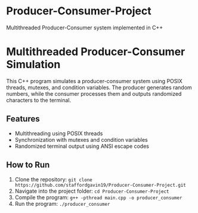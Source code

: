 # Producer-Consumer-Project
Multithreaded Producer-Consumer system implemented in C++

# Multithreaded Producer-Consumer Simulation
This C++ program simulates a producer-consumer system using POSIX threads, mutexes, and condition variables. The producer generates random numbers, while the consumer processes them and outputs randomized characters to the terminal.

## Features
- Multithreading using POSIX threads
- Synchronization with mutexes and condition variables
- Randomized terminal output using ANSI escape codes

## How to Run
1. Clone the repository: `git clone https://github.com/staffordgavin19/Producer-Consumer-Project.git`
2. Navigate into the project folder: `cd Producer-Consumer-Project`
3. Compile the program: `g++ -pthread main.cpp -o producer_consumer`
4. Run the program: `./producer_consumer`
